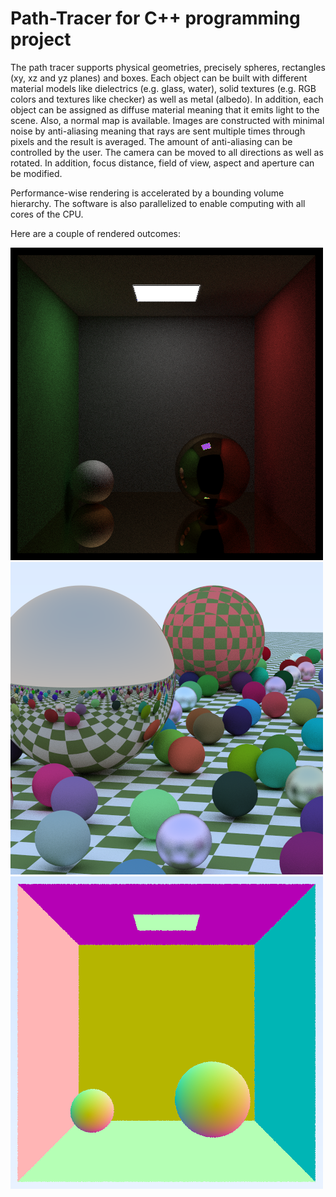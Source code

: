 # Path-Tracer for C++ programming project

The path tracer supports physical geometries, precisely spheres, rectangles (xy, xz and yz planes) and boxes. Each object can be built with different material models like dielectrics (e.g. glass, water), solid textures (e.g. RGB colors and textures like checker) as well as metal (albedo). In addition, each object can be assigned as diffuse material meaning that it emits light to the scene. Also, a normal map is available. Images are constructed with minimal noise by anti-aliasing meaning that rays are sent multiple times through pixels and the result is averaged. The amount of anti-aliasing can be controlled by the user. The camera can be moved to all directions as well as rotated. In addition, focus distance, field of view, aspect and aperture can be modified.

Performance-wise rendering is accelerated by a bounding volume hierarchy. The software is also parallelized to enable computing with all cores of the CPU.

Here are a couple of rendered outcomes:

![A light source environment](image.png?raw=true "light source environment")
![A light source environment](image2.png?raw=true "Random Ball positions Environemnt")
![A light source environment](image3.png?raw=true "Normal mapping rendering")
